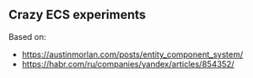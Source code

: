 ## Crazy ECS experiments

Based on:
- https://austinmorlan.com/posts/entity_component_system/
- https://habr.com/ru/companies/yandex/articles/854352/